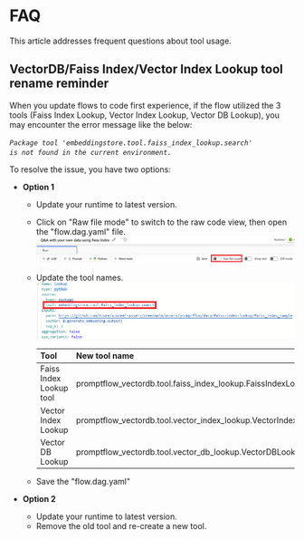 # FAQ

This article addresses frequent questions about tool usage.

## VectorDB/Faiss Index/Vector Index Lookup tool rename reminder

When you update flows to code first experience, if the flow utilized the 3 tools (Faiss Index Lookup, Vector Index Lookup, Vector DB Lookup), you may encounter the error message like the below:

<code><i>Package tool 'embeddingstore.tool.faiss_index_lookup.search' is not found in the current environment.</i></code>

To resolve the issue, you have two options:

- **Option 1**
  - Update your runtime to latest version. 
  - Click on "Raw file mode" to switch to the raw code view, then open the "flow.dag.yaml" file.
     ![img](../../media/tool/faq/switch_to_raw_file_mode.png)
  - Update the tool names.
     ![img](../../media/tool/faq/update_tool_name.png)
     
      | Tool | New tool name |
      | ---- | ---- |
      | Faiss Index Lookup tool | promptflow_vectordb.tool.faiss_index_lookup.FaissIndexLookup.search |
      | Vector Index Lookup | promptflow_vectordb.tool.vector_index_lookup.VectorIndexLookup.search |
      | Vector DB Lookup | promptflow_vectordb.tool.vector_db_lookup.VectorDBLookup.search |

  - Save the "flow.dag.yaml"

- **Option 2**
  - Update your runtime to latest version.
  - Remove the old tool and re-create a new tool.